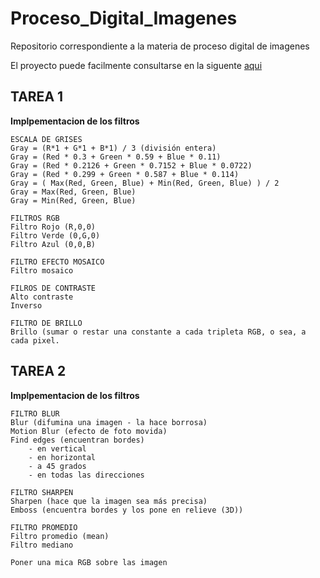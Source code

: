 # Proceso_Digital_Imagenes
Repositorio correspondiente a la materia de proceso digital de imagenes


El proyecto puede facilmente consultarse en la siguente [aqui](https://josemigueltr.github.io/Proceso_Digital_Imagenes/)

## TAREA 1
**Implpementacion de los filtros**

```
ESCALA DE GRISES
Gray = (R*1 + G*1 + B*1) / 3 (división entera)
Gray = (Red * 0.3 + Green * 0.59 + Blue * 0.11)
Gray = (Red * 0.2126 + Green * 0.7152 + Blue * 0.0722)
Gray = (Red * 0.299 + Green * 0.587 + Blue * 0.114)
Gray = ( Max(Red, Green, Blue) + Min(Red, Green, Blue) ) / 2
Gray = Max(Red, Green, Blue)
Gray = Min(Red, Green, Blue)

FILTROS RGB
Filtro Rojo (R,0,0)
Filtro Verde (0,G,0)
Filtro Azul (0,0,B)

FILTRO EFECTO MOSAICO
Filtro mosaico

FILROS DE CONTRASTE
Alto contraste
Inverso

FILTRO DE BRILLO
Brillo (sumar o restar una constante a cada tripleta RGB, o sea, a cada pixel.
```
## TAREA 2
**Implpementacion de los filtros**

```
FILTRO BLUR
Blur (difumina una imagen - la hace borrosa)
Motion Blur (efecto de foto movida)
Find edges (encuentran bordes)
	- en vertical
	- en horizontal
	- a 45 grados
	- en todas las direcciones

FILTRO SHARPEN
Sharpen (hace que la imagen sea más precisa)
Emboss (encuentra bordes y los pone en relieve (3D))

FILTRO PROMEDIO
Filtro promedio (mean)
Filtro mediano

Poner una mica RGB sobre las imagen

```
